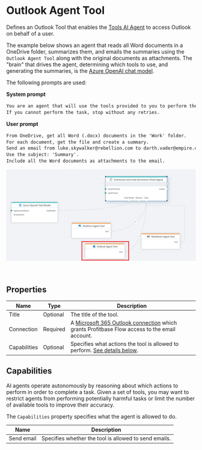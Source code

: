 # Outlook Agent Tool

Defines an Outlook Tool that enables the [Tools AI Agent](../agents/tools-ai-agent.md) to access Outlook on behalf of a user.

The example below shows an agent that reads all Word documents in a OneDrive folder, summarizes them, and emails the summaries using the `Outlook Agent Tool` along with the original documents as attachments. The "brain" that drives the agent, determining which tools to use, and generating the summaries, is the [Azure OpenAI chat model](../azure-ai/agent-chat-model.md).  
  
The following prompts are used:  

**System prompt**  
```txt
You are an agent that will use the tools provided to you to perform the tasks requested by the user.  
If you cannot perform the task, stop without any retries.
```

**User prompt**  
```txt
From OneDrive, get all Word (.docx) documents in the 'Work' folder.
For each document, get the file and create a summary.
Send an email from luke.skywalker@rebellion.com to darth.vader@empire.com that contains all the summaries.  
Use the subject: 'Summary'.
Include all the Word documents as attachments to the email.
```

![img](/images/flow/outlook-agent-tool.png)

<br/>

## Properties

| Name             | Type      |Description                                             |
|------------------|-----------|--------------------------------------------------------|
| Title            | Optional  | The title of the tool.                                 |
| Connection    | Required | A [Microsoft 365 Outlook connection](./outlook-connection.md) which grants Profitbase Flow access to the email account. |
| Capabilities     | Optional | Specifies what actions the tool is allowed to perform. [See details below](#capabilities). |


## Capabilities

AI agents operate autonomously by reasoning about which actions to perform in order to complete a task. Given a set of tools, you may want to restrict agents from performing potentially harmful tasks or limit the number of available tools to improve their accuracy.  

The `Capabilities` property specifies what the agent is allowed to do.

| Name                    | Description                              |
|-------------------------|------------------------------------------|
| Send email              | Specifies whether the tool is allowed to send emails. |
